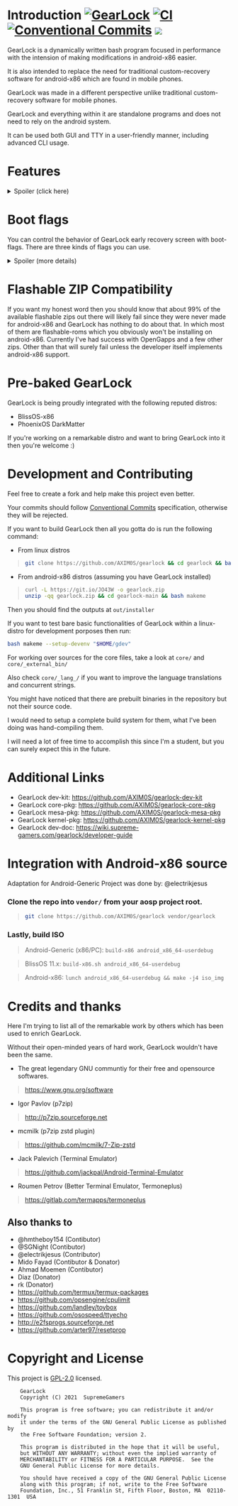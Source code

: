 # Introduction  [![GearLock](https://img.shields.io/badge/GearLock-7.2.39-blue.svg)](https://github.com/AXIM0S/gearlock) [![CI](https://github.com/AXIM0S/gearlock/workflows/CI/badge.svg)](https://github.com/AXIM0S/gearlock/actions) [![Conventional Commits](https://img.shields.io/badge/Conventional%20Commits-1.0.0-yellow.svg)](https://conventionalcommits.org) [![](https://tokei.rs/b1/github/axonasif/gearlock?category=lines)](https://github.com/axonasif/gearlock)

GearLock is a dynamically written bash program focused in performance with the intension of making modifications in android-x86 easier.

It is also intended to replace the need for traditional custom-recovery software for android-x86 which are found in mobile phones.

GearLock was made in a different perspective unlike traditional custom-recovery software for mobile phones.

GearLock and everything within it are standalone programs and does not need to rely on the android system.

It can be used both GUI and TTY in a user-friendly manner, including advanced CLI usage.



# Features

<details>
  <summary>Spoiler (click here)</summary>
  
- Install any custom kernel / mesa or pretty much anything. There are also tons of other extension & packages available in our RESOURCES section for you to install with a powerful package-manager.

- Install flashable zip files. (BETA)

- Use RECOVERY-MODE even before your android starts.
- + MidNight Commander FileManager integration in recovery mode.
- + Repair corrupted EXT partitions before booting up the OS.

- Decompress / extend the size of your system image

- Backup & restore your whole data

- Mesa Version faker

- Change CPU governor & frequency

- Change MAC Address

- Update google apps directly from a opengapps package

- Install latest/custom magisk version directly from github source by patching the ramdisk. (on-device)

- GoogleLess Mode feature

- Unity Game Engine Crash Fix

- Resolve the issue for magisk installation, in which magisk makes the tty unusable

- SU-Handler for switching between SuperSU & MagiskSU

- Introducing GearProp, which can force overwrite any system property.

- Purge / remove extra kernel modules from your system

- MultiLang support with UTF8. (EN, VN, {CN, ES --- yet to be done})

- Record screen with audio without any app. (Directly from gearlock with internal audio support)

- Very developer friendly with tons of easy to use tools

- Disable / Enable Laptop touchpad or keyboard

- Extensible by installing custom extensions

- And many more! This list is probably outdated, lol.
  
</details>


# Boot flags


You can control the behavior of GearLock early recovery screen with boot-flags.
There are three kinds of flags you can use.

<details>
  <summary>Spoiler (more details)</summary>


- NORECOVERY
- ALWAYSRECOVERY
- FIXFS
- NOGFX

## NORECOVERY

This helps you bypass the recovery countdown screen. You can either put `NORECOVERY=1` in your grub-config or make a file named norecovery in your android-x86 partition.

### Grub config example:

```bash
linux /kernel quiet NORECOVERY=1
```

## ALWAYSRECOVERY​

This lets you to auto-enter recovery mode always* without having to press ESC.
Just like NORECOVERY, you can active this by grub (`ALWAYSRECOVERY=1`) or by making a file named `alwaysrecovery` in android-x86 partition.

## FIXFS

This will auto-fix extFS on each boot from the option which you find in recovery mode.

In other words, it will run fsck against your root partition.

Grub-Flag> `FIXFS=1`

File-Flag> `fixfs`


## NOGFX

When this flag is found, GearLock does not attempt to get the best possible visuals during RECOVERY-MODE. There are some really rare cases among some users in which when GearLock tries to ensure better visuals, kernel panic happens during boot.

Grub-Flag> `NOGFX=1`
File-Flag> `nogfx`

</details>



# Flashable ZIP Compatibility

If you want my honest word then you should know that about 99% of the available flashable zips out there will likely fail since they were never made for android-x86 and GearLock has nothing to do about that. In which most of them are flashable-roms which you obviously won't be installing on android-x86. Currently I've had success with OpenGapps and a few other zips. Other than that will surely fail unless the developer itself implements android-x86 support.



# Pre-baked GearLock

GearLock is being proudly integrated with the following reputed distros:

* BlissOS-x86
* PhoenixOS DarkMatter

If you're working on a remarkable distro and want to bring GearLock into it then you're welcome :)



# Development and Contributing

Feel free to create a fork and help make this project even better.

Your commits should follow [Conventional Commits](https://www.conventionalcommits.org/en/v1.0.0) specification, otherwise they will be rejected.

If you want to build GearLock then all you gotta do is run the following command:

* From linux distros

> ```bash
> git clone https://github.com/AXIM0S/gearlock && cd gearlock && bash makeme
> ```

* From android-x86 distros (assuming you have GearLock installed)

> ```bash
> curl -L https://git.io/JO43W -o gearlock.zip
> unzip -qq gearlock.zip && cd gearlock-main && bash makeme
> ```

Then you should find the outputs at `out/installer`

If you want to test bare basic functionalities of GearLock within a linux-distro for development porposes then run:

```bash
bash makeme --setup-devenv "$HOME/gdev"
```

For working over sources for the core files, take a look at `core/` and `core/_external_bin/`

Also check `core/_lang_/` if you want to improve the language translations and concurrent strings.

You might have noticed that there are prebuilt binaries in the repository but not their source code.

I would need to setup a complete build system for them, what I've been doing was hand-compiling them.

I will need a lot of free time to accomplish this since I'm a student, but you can surely expect this in the future.



# Additional Links

* GearLock dev-kit: https://github.com/AXIM0S/gearlock-dev-kit
* GearLock core-pkg: https://github.com/AXIM0S/gearlock-core-pkg
* GearLock mesa-pkg: https://github.com/AXIM0S/gearlock-mesa-pkg
* GearLock kernel-pkg: https://github.com/AXIM0S/gearlock-kernel-pkg
* GearLock dev-doc: https://wiki.supreme-gamers.com/gearlock/developer-guide



# Integration with Android-x86 source

Adaptation for Android-Generic Project was done by: @electrikjesus

### Clone the repo into `vendor/` from your aosp project root.

> ```bash
> git clone https://github.com/AXIM0S/gearlock vendor/gearlock
> ```

### Lastly, build ISO

> Android-Generic (x86/PC):
`build-x86 android_x86_64-userdebug`

> BlissOS 11.x:
`build-x86.sh android_x86_64-userdebug`

> Android-x86:
`lunch android_x86_64-userdebug && make -j4 iso_img`



# Credits and thanks

Here I'm trying to list all of the remarkable work by others which has been used to enrich GearLock.

Without their open-minded years of hard work, GearLock wouldn't have been the same.

* The great legendary GNU communtiy for their free and opensource softwares.
> https://www.gnu.org/software
* Igor Pavlov (p7zip)
> http://p7zip.sourceforge.net
* mcmilk (p7zip zstd plugin)
> https://github.com/mcmilk/7-Zip-zstd
* Jack Palevich (Terminal Emulator)
> https://github.com/jackpal/Android-Terminal-Emulator
* Roumen Petrov (Better Terminal Emulator, Termoneplus)
> https://gitlab.com/termapps/termoneplus

## Also thanks to

* @hmtheboy154 (Contibutor)
* @SGNight (Contibutor)
* @electrikjesus (Contributor)
* Mido Fayad (Contibutor & Donator)
* Ahmad Moemen (Contibutor)
* Diaz (Donator)
* rk (Donator)
* https://github.com/termux/termux-packages
* https://github.com/opsengine/cpulimit
* https://github.com/landley/toybox
* https://github.com/osospeed/ttyecho
* http://e2fsprogs.sourceforge.net
* https://github.com/arter97/resetprop



# Copyright and License

This project is [GPL-2.0](https://github.com/AXIM0S/gearlock/blob/main/LICENSE) licensed.

```
    GearLock
    Copyright (C) 2021  SupremeGamers

    This program is free software; you can redistribute it and/or modify
    it under the terms of the GNU General Public License as published by
    the Free Software Foundation; version 2.

    This program is distributed in the hope that it will be useful,
    but WITHOUT ANY WARRANTY; without even the implied warranty of
    MERCHANTABILITY or FITNESS FOR A PARTICULAR PURPOSE.  See the
    GNU General Public License for more details.

    You should have received a copy of the GNU General Public License
    along with this program; if not, write to the Free Software
    Foundation, Inc., 51 Franklin St, Fifth Floor, Boston, MA  02110-1301  USA
```

